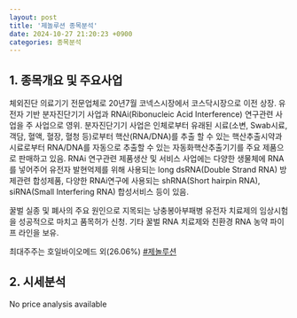 ```yaml
---
layout: post
title: '제놀루션 종목분석'
date: 2024-10-27 21:20:23 +0900
categories: 종목분석
---
```


## 1. 종목개요 및 주요사업

체외진단 의료기기 전문업체로 20년7월 코넥스시장에서 코스닥시장으로 이전 상장. 유전자 기반 분자진단기기 사업과 RNAi(Ribonucleic Acid Interference) 연구관련 사업을 주 사업으로 영위. 분자진단기기 사업은 인체로부터 유래된 시료(소변, Swab시료, 객담, 혈액, 혈장, 혈청 등)로부터 핵산(RNA/DNA)를 추출 할 수 있는 핵산추출시약과 시료로부터 RNA/DNA를 자동으로 추출할 수 있는 자동화핵산추출기기를 주요 제품으로 판매하고 있음. RNAi 연구관련 제품생산 및 서비스 사업에는 다양한 생물체에 RNA를 넣어주어 유전자 발현억제를 위해 사용되는 long dsRNA(Double Strand RNA) 방제관련 합성제품, 다양한 RNAi연구에 사용되는 shRNA(Short hairpin RNA), siRNA(Small Interfering RNA) 합성서비스 등이 있음.

꿀벌 실종 및 폐사의 주요 원인으로 지목되는 낭충봉아부패병 유전자 치료제의 임상시험을 성공적으로 마치고 품목허가 신청. 기타 꿀벌 RNA 치료제와 친환경 RNA 농약 파이프 라인을 보유.

최대주주는 호일바이오메드 외(26.06%)
[#제놀루션](#)

## 2. 시세분석

No price analysis available
